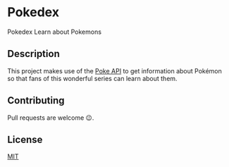 # Pokedex
Pokedex Learn about Pokemons

## Description

This project makes use of the [Poke API](https://pokeapi.co/) to get information about Pokémon so that fans of this wonderful series can learn about them.

## Contributing
Pull requests are welcome 😉.

## License
[MIT](https://choosealicense.com/licenses/mit/)